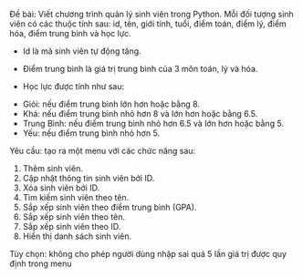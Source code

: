 Đề bài: Viết chương trình quản lý sinh viên trong Python.
Mỗi đối tượng sinh viên có các thuộc tính sau: id, tên, giới tính, tuổi, điểm toán, điểm lý, điểm hóa, điểm trung bình
và học lực.

- Id là mã sinh viên tự động tăng.

- Điểm trung bình là giá trị trung bình của 3 môn toán, lý và hóa.

- Học lực được tính như sau:
+ Giỏi: nếu điểm trung bình lớn hơn hoặc bằng 8.
+ Khá: nếu điểm trung bình nhỏ hơn 8 và lớn hơn hoặc bằng 6.5.
+ Trung Bình: nếu điểm trung bình nhỏ hơn 6.5 và lớn hơn hoặc bằng 5.
+ Yếu: nếu điểm trung bình nhỏ hơn 5.

Yêu cầu: tạo ra một menu với các chức năng sau:
1. Thêm sinh viên.
2. Cập nhật thông tin sinh viên bởi ID.
3. Xóa sinh viên bởi ID.
4. Tìm kiếm sinh viên theo tên.
5. Sắp xếp sinh viên theo điểm trung bình (GPA).
6. Sắp xếp sinh viên theo tên.
6. Sắp xếp sinh viên theo ID.
8. Hiển thị danh sách sinh viên.

Tùy chọn: không cho phép người dùng nhập sai quá 5 lần giá trị được quy định trong menu
